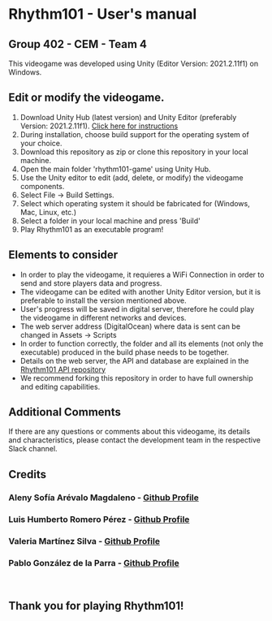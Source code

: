 # Rhythm101 - User's manual
## Group 402 - CEM - Team 4
This videogame was developed using Unity (Editor Version: 2021.2.11f1) on Windows.

## Edit or modify the videogame.
1. Download Unity Hub (latest version) and Unity Editor (preferably Version: 2021.2.11f1). [Click here for instructions](https://unity3d.com/get-unity/download)
2. During installation, choose build support for the operating system of your choice.
3. Download this repository as zip or clone this repository in your local machine.
4. Open the main folder 'rhythm101-game' using Unity Hub.
5. Use the Unity editor to edit (add, delete, or modify) the videogame components.
6. Select File -> Build Settings.
7. Select which operating system it should be fabricated for (Windows, Mac, Linux, etc.)
8. Select a folder in your local machine and press 'Build'
9. Play Rhythm101 as an executable program!

## Elements to consider
* In order to play the videogame, it requieres a WiFi Connection in order to send and store players data and progress.
* The videogame can be edited with another Unity Editor version, but it is preferable to install the version mentioned above.
* User's progress will be saved in digital server, therefore he could play the videogame in different networks and devices.
* The web server address (DigitalOcean) where data is sent can be changed in Assets -> Scripts
* In order to function correctly, the folder and all its elements (not only the executable) produced in the build phase needs to be together.
* Details on the web server, the API and database are explained in the [Rhythm101 API repository](https://github.com/pablogonzalezdelaparra/rhythm101)
* We recommend forking this repository in order to have full ownership and editing capabilities.

## Additional Comments
If there are any questions or comments about this videogame, its details and characteristics, please contact the development team in the respective Slack channel.

## Credits
### Aleny Sofía Arévalo Magdaleno - [Github Profile](https://github.com/A01751272)
### Luis Humberto Romero Pérez - [Github Profile](https://github.com/A01752789)
### Valeria Martínez Silva - [Github Profile](https://github.com/ValeriaMartinez22)
### Pablo González de la Parra - [Github Profile](https://github.com/pablogonzalezdelaparra)
<br />

## Thank you for playing Rhythm101!